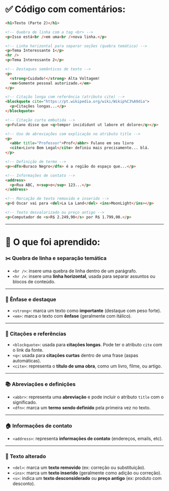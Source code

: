 # ✅ Código com comentários:

```html
<h1>Texto (Parte 2)</h1>

<!-- Quebra de linha com a tag <br> -->
<p>Isso está<br />em uma<br />nova linha.</p>

<!-- Linha horizontal para separar seções (quebra temática) -->
<p>Tema Interessante 1</p>
<hr />
<p>Tema Interessante 2</p>

<!-- Destaques semânticos de texto -->
<p>
  <strong>Cuidado!</strong> Alta Voltagem!
  <em>Somente pessoal autorizado.</em>
</p>

<!-- Citação longa com referência (atributo cite) -->
<blockquote cite="https://pt.wikipedia.org/wiki/Wikip%C3%A9dia">
  <p>Citações longas...</p>
</blockquote>

<!-- Citação curta embutida -->
<p>Fulano disse que <q>tempor incididunt ut labore et dolore</q></p>

<!-- Uso de abreviações com explicação no atributo title -->
<p>
  <abbr title="Professor">Prof</abbr> Fulano em seu livro
  <cite>Livro Bem Legal</cite> definiu mais precisamente... blá.
</p>

<!-- Definição de termo -->
<p><dfn>Buraco Negro</dfn> é a região do espaço que...</p>

<!-- Informações de contato -->
<address>
  <p>Rua ABC, n<sup>o</sup> 123...</p>
</address>

<!-- Marcação de texto removido e inserido -->
<p>O Oscar vai para <del>La La Land</del> <ins>MoonLight</ins></p>

<!-- Texto desvalorizado ou preço antigo -->
<p>Computador de <s>R$ 2.249,90</s> por R$ 1.799,00.</p>
```

---

# 📘 O que foi aprendido:

### ✂️ **Quebra de linha e separação temática**

- `<br />`: insere uma quebra de linha dentro de um parágrafo.
- `<hr />`: insere uma **linha horizontal**, usada para separar assuntos ou blocos de conteúdo.

---

### 💬 **Ênfase e destaque**

- `<strong>`: marca um texto como **importante** (destaque com peso forte).
- `<em>`: marca o texto com **ênfase** (geralmente com itálico).

---

### 🧠 **Citações e referências**

- `<blockquote>`: usada para **citações longas**. Pode ter o atributo `cite` com o link da fonte.
- `<q>`: usada para **citações curtas** dentro de uma frase (aspas automáticas).
- `<cite>`: representa o **título de uma obra**, como um livro, filme, ou artigo.

---

### 📚 **Abreviações e definições**

- `<abbr>`: representa uma **abreviação** e pode incluir o atributo `title` com o significado.
- `<dfn>`: marca um **termo sendo definido** pela primeira vez no texto.

---

### 🏠 **Informações de contato**

- `<address>`: representa **informações de contato** (endereços, emails, etc).

---

### 📝 **Texto alterado**

- `<del>`: marca um **texto removido** (ex: correção ou substituição).
- `<ins>`: marca um **texto inserido** (geralmente como adição ou correção).
- `<s>`: indica um **texto desconsiderado** ou **preço antigo** (ex: produto com desconto).
